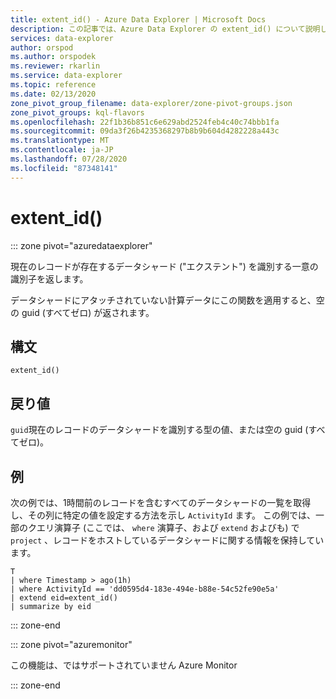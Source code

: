 ```yaml
---
title: extent_id() - Azure Data Explorer | Microsoft Docs
description: この記事では、Azure Data Explorer の extent_id() について説明します。
services: data-explorer
author: orspod
ms.author: orspodek
ms.reviewer: rkarlin
ms.service: data-explorer
ms.topic: reference
ms.date: 02/13/2020
zone_pivot_group_filename: data-explorer/zone-pivot-groups.json
zone_pivot_groups: kql-flavors
ms.openlocfilehash: 22f1b36b851c6e629abd2524feb4c40c74bbb1fa
ms.sourcegitcommit: 09da3f26b4235368297b8b9b604d4282228a443c
ms.translationtype: MT
ms.contentlocale: ja-JP
ms.lasthandoff: 07/28/2020
ms.locfileid: "87348141"
---
```

# <a name="extent_id"></a>extent_id()

::: zone pivot="azuredataexplorer"

現在のレコードが存在するデータシャード ("エクステント") を識別する一意の識別子を返します。

データシャードにアタッチされていない計算データにこの関数を適用すると、空の guid (すべてゼロ) が返されます。

## <a name="syntax"></a>構文

`extent_id()`

## <a name="returns"></a>戻り値

`guid`現在のレコードのデータシャードを識別する型の値、または空の guid (すべてゼロ)。

## <a name="example"></a>例

次の例では、1時間前のレコードを含むすべてのデータシャードの一覧を取得し、その列に特定の値を設定する方法を示し `ActivityId` ます。 この例では、一部のクエリ演算子 (ここでは、 `where` 演算子、および `extend` およびも) で `project` 、レコードをホストしているデータシャードに関する情報を保持しています。

```kusto
T
| where Timestamp > ago(1h)
| where ActivityId == 'dd0595d4-183e-494e-b88e-54c52fe90e5a'
| extend eid=extent_id()
| summarize by eid
```

::: zone-end

::: zone pivot="azuremonitor"

この機能は、ではサポートされていません Azure Monitor

::: zone-end
